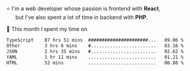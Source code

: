 ⭐ I'm a web developer whose passion is frontend with <b>React</b>,<br/>
&nbsp; &nbsp; &nbsp; but I've also spent a lot of time in backend with <b>PHP</b>.

📅 This month I spent my time on

<!--START_SECTION:waka-->

```txt
TypeScript    87 hrs 51 mins  ######################...   89.06 %
Other         3 hrs 6 mins    #........................   03.16 %
JSON          2 hrs 35 mins   #........................   02.62 %
YAML          1 hr 11 mins    .........................   01.21 %
HTML          52 mins         .........................   00.88 %
```

<!--END_SECTION:waka-->
